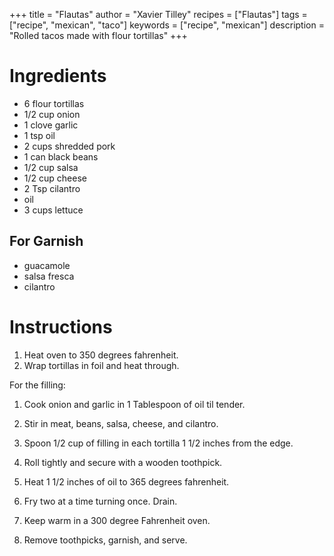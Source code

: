 +++
title = "Flautas"
author = "Xavier Tilley"
recipes = ["Flautas"]
tags = ["recipe", "mexican", "taco"]
keywords = ["recipe", "mexican"]
description = "Rolled tacos made with flour tortillas"
+++

# Ingredients

- 6	flour tortillas
- 1/2 cup	onion
- 1 clove	garlic
- 1 tsp	oil
- 2 cups	shredded pork
- 1 can	black beans
- 1/2 cup salsa
- 1/2 cup cheese
- 2 Tsp	cilantro
- oil
- 3 cups	lettuce

## For Garnish
- guacamole
- salsa fresca
- cilantro

# Instructions
1. Heat oven to 350 degrees fahrenheit.
1. Wrap tortillas in foil and heat through.

For the filling:
1. Cook onion and garlic in 1 Tablespoon of oil til tender.
1. Stir in meat, beans, salsa, cheese, and cilantro.

1. Spoon 1/2 cup of filling in each tortilla 1 1/2 inches from the edge.
1. Roll tightly and secure with a wooden toothpick.

1. Heat 1 1/2 inches of oil to 365 degrees fahrenheit.
1. Fry two at a time turning once. Drain.
1. Keep warm in a 300 degree Fahrenheit oven.

1. Remove toothpicks, garnish, and serve.